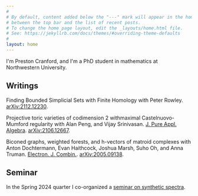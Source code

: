 ```yaml
---
#
# By default, content added below the "---" mark will appear in the home page
# between the top bar and the list of recent posts.
# To change the home page layout, edit the _layouts/home.html file.
# See: https://jekyllrb.com/docs/themes/#overriding-theme-defaults
#
layout: home
---
```

I'm Preston Cranford, and I'm a PhD student in mathematics at Northwestern University.

## Writings

Finding Bounded Simplicial Sets with Finite Homology with Peter Rowley. [arXiv:2112.12230](https://arxiv.org/abs/2112.12230).

Projective toric varieties of codimension 2 withmaximal Castelnuovo-Mumford regularity with Alan Peng, and Vijay Srinivasan. [J. Pure Appl. Algebra](https://doi.org/10.1016/j.jpaa.2022.107162). [arXiv:2106.12667](https://arxiv.org/abs/2106.12667).

Biconed graphs, weighted forests, and h-vectors of matroid complexes with Anton Dochtermann, Evan Haithcock, Joshua Marsh, Suho Oh, and Anna Truman. [Electron. J. Combin.](https://doi.org/10.37236/9849). [arXiv:2005.09138](https://arxiv.org/abs/2005.09138).

## Seminar

In the Spring 2024 quarter I co-organized a [seminar on synthetic spectra](https://sites.northwestern.edu/syntheticspectraseminar/).
